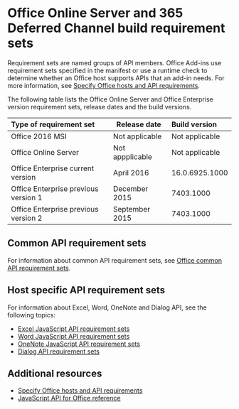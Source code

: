 # Office Online Server and 365 Deferred Channel build requirement sets

Requirement sets are named groups of API members. Office Add-ins use requirement sets specified in the manifest or use a runtime check to determine whether an Office host supports APIs that an add-in needs. For more information, see [Specify Office hosts and API requirements](../docs/overview/specify-office-hosts-and-api-requirements.md).

The following table lists the Office Online Server and Office Enterprise version requirement sets, release dates and the build versions.

|  Type of requirement set  |  Release date  |  Build version  |
|:-----|-----|:-----|
| Office 2016 MSI  | Not applicable | Not applicable| 
| Office Online Server  | Not appplicable | Not applicable| 
| Office Enterprise current version  | April 2016 | 16.0.6925.1000| 
| Office Enterprise previous version 1 | December 2015| 7403.1000| 
| Office Enterprise previous version 2  | September 2015 | 7403.1000| 

## Common API requirement sets

For information about common API requirement sets, see [Office common API requirement sets](office-add-in-requirement-sets.md).

## Host specific API requirement sets

For information about Excel, Word, OneNote and Dialog API, see the following topics:
- [Excel JavaScript API requirement sets](excel-requirement-sets.md)
- [Word JavaScript API requirement sets](word-requirement-sets.md)
- [OneNote JavaScript API requirement sets](onenote-requirement-sets.md)
- [Dialog API requirement sets](dialogapi-requirement-sets.md)

## Additional resources

- [Specify Office hosts and API requirements](../docs/overview/specify-office-hosts-and-api-requirements.md)
- [JavaScript API for Office reference](http://dev.office.com/reference/add-ins/javascript-api-for-office)
